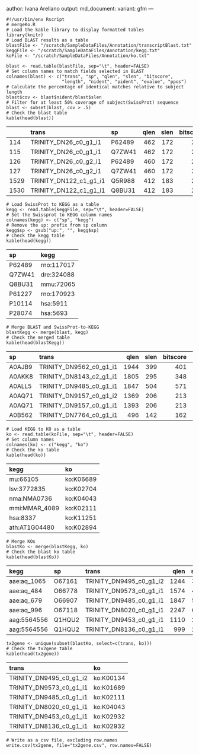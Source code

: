 author: Ivana Arellano output: md\_document: variant: gfm —

    #!/usr/bin/env Rscript
    # mergeKo.R
    # Load the kable library to display formatted tables
    library(knitr)
    # Load BLAST results as a table
    blastFile <- "/scratch/SampleDataFiles/Annotation/transcriptBlast.txt"
    keggFile <- "/scratch/SampleDataFiles/Annotation/kegg.txt"
    koFile <- "/scratch/SampleDataFiles/Annotation/ko.txt"

    blast <- read.table(blastFile, sep="\t", header=FALSE)
    # Set column names to match fields selected in BLAST
    colnames(blast) <- c("trans", "sp", "qlen", "slen", "bitscore", 
                         "length", "nident", "pident", "evalue", "ppos")
    # Calculate the percentage of identical matches relative to subject length
    blast$cov <- blast$nident/blast$slen
    # Filter for at least 50% coverage of subject(SwissProt) sequence
    blast <- subset(blast, cov > .5)
    # Check the blast table
    kable(head(blast))

<table>
<thead>
<tr class="header">
<th></th>
<th style="text-align: left;">trans</th>
<th style="text-align: left;">sp</th>
<th style="text-align: right;">qlen</th>
<th style="text-align: right;">slen</th>
<th style="text-align: right;">bitscore</th>
<th style="text-align: right;">length</th>
<th style="text-align: right;">nident</th>
<th style="text-align: right;">pident</th>
<th style="text-align: right;">evalue</th>
<th style="text-align: right;">ppos</th>
<th style="text-align: right;">cov</th>
</tr>
</thead>
<tbody>
<tr class="odd">
<td>114</td>
<td style="text-align: left;">TRINITY_DN26_c0_g1_i1</td>
<td style="text-align: left;">P62489</td>
<td style="text-align: right;">462</td>
<td style="text-align: right;">172</td>
<td style="text-align: right;">261</td>
<td style="text-align: right;">135</td>
<td style="text-align: right;">121</td>
<td style="text-align: right;">89.63</td>
<td style="text-align: right;">0</td>
<td style="text-align: right;">97.04</td>
<td style="text-align: right;">0.7034884</td>
</tr>
<tr class="even">
<td>115</td>
<td style="text-align: left;">TRINITY_DN26_c0_g1_i1</td>
<td style="text-align: left;">Q7ZW41</td>
<td style="text-align: right;">462</td>
<td style="text-align: right;">172</td>
<td style="text-align: right;">259</td>
<td style="text-align: right;">135</td>
<td style="text-align: right;">120</td>
<td style="text-align: right;">88.89</td>
<td style="text-align: right;">0</td>
<td style="text-align: right;">97.04</td>
<td style="text-align: right;">0.6976744</td>
</tr>
<tr class="odd">
<td>126</td>
<td style="text-align: left;">TRINITY_DN26_c0_g2_i1</td>
<td style="text-align: left;">P62489</td>
<td style="text-align: right;">460</td>
<td style="text-align: right;">172</td>
<td style="text-align: right;">261</td>
<td style="text-align: right;">135</td>
<td style="text-align: right;">121</td>
<td style="text-align: right;">89.63</td>
<td style="text-align: right;">0</td>
<td style="text-align: right;">97.04</td>
<td style="text-align: right;">0.7034884</td>
</tr>
<tr class="even">
<td>127</td>
<td style="text-align: left;">TRINITY_DN26_c0_g2_i1</td>
<td style="text-align: left;">Q7ZW41</td>
<td style="text-align: right;">460</td>
<td style="text-align: right;">172</td>
<td style="text-align: right;">259</td>
<td style="text-align: right;">135</td>
<td style="text-align: right;">120</td>
<td style="text-align: right;">88.89</td>
<td style="text-align: right;">0</td>
<td style="text-align: right;">97.04</td>
<td style="text-align: right;">0.6976744</td>
</tr>
<tr class="odd">
<td>1529</td>
<td style="text-align: left;">TRINITY_DN122_c1_g1_i1</td>
<td style="text-align: left;">Q5R988</td>
<td style="text-align: right;">412</td>
<td style="text-align: right;">183</td>
<td style="text-align: right;">223</td>
<td style="text-align: right;">135</td>
<td style="text-align: right;">102</td>
<td style="text-align: right;">75.56</td>
<td style="text-align: right;">0</td>
<td style="text-align: right;">91.11</td>
<td style="text-align: right;">0.5573770</td>
</tr>
<tr class="even">
<td>1530</td>
<td style="text-align: left;">TRINITY_DN122_c1_g1_i1</td>
<td style="text-align: left;">Q8BU31</td>
<td style="text-align: right;">412</td>
<td style="text-align: right;">183</td>
<td style="text-align: right;">219</td>
<td style="text-align: right;">135</td>
<td style="text-align: right;">101</td>
<td style="text-align: right;">74.81</td>
<td style="text-align: right;">0</td>
<td style="text-align: right;">88.89</td>
<td style="text-align: right;">0.5519126</td>
</tr>
</tbody>
</table>

    # Load SwissProt to KEGG as a table
    kegg <- read.table(keggFile, sep="\t", header=FALSE)
    # Set the Swissprot to KEGG column names
    colnames(kegg) <- c("sp", "kegg")
    # Remove the up: prefix from sp column
    kegg$sp <- gsub("up:", "", kegg$sp)
    # Check the kegg table
    kable(head(kegg))

<table>
<thead>
<tr class="header">
<th style="text-align: left;">sp</th>
<th style="text-align: left;">kegg</th>
</tr>
</thead>
<tbody>
<tr class="odd">
<td style="text-align: left;">P62489</td>
<td style="text-align: left;">rno:117017</td>
</tr>
<tr class="even">
<td style="text-align: left;">Q7ZW41</td>
<td style="text-align: left;">dre:324088</td>
</tr>
<tr class="odd">
<td style="text-align: left;">Q8BU31</td>
<td style="text-align: left;">mmu:72065</td>
</tr>
<tr class="even">
<td style="text-align: left;">P61227</td>
<td style="text-align: left;">rno:170923</td>
</tr>
<tr class="odd">
<td style="text-align: left;">P10114</td>
<td style="text-align: left;">hsa:5911</td>
</tr>
<tr class="even">
<td style="text-align: left;">P28074</td>
<td style="text-align: left;">hsa:5693</td>
</tr>
</tbody>
</table>

    # Merge BLAST and SwissProt-to-KEGG
    blastKegg <- merge(blast, kegg)
    # Check the merged table
    kable(head(blastKegg))

<table>
<thead>
<tr class="header">
<th style="text-align: left;">sp</th>
<th style="text-align: left;">trans</th>
<th style="text-align: right;">qlen</th>
<th style="text-align: right;">slen</th>
<th style="text-align: right;">bitscore</th>
<th style="text-align: right;">length</th>
<th style="text-align: right;">nident</th>
<th style="text-align: right;">pident</th>
<th style="text-align: right;">evalue</th>
<th style="text-align: right;">ppos</th>
<th style="text-align: right;">cov</th>
<th style="text-align: left;">kegg</th>
</tr>
</thead>
<tbody>
<tr class="odd">
<td style="text-align: left;">A0AJB9</td>
<td style="text-align: left;">TRINITY_DN9562_c0_g1_i1</td>
<td style="text-align: right;">1944</td>
<td style="text-align: right;">399</td>
<td style="text-align: right;">401</td>
<td style="text-align: right;">376</td>
<td style="text-align: right;">208</td>
<td style="text-align: right;">55.32</td>
<td style="text-align: right;">0</td>
<td style="text-align: right;">73.94</td>
<td style="text-align: right;">0.5213033</td>
<td style="text-align: left;">lwe:lwe1683</td>
</tr>
<tr class="even">
<td style="text-align: left;">A0AKK8</td>
<td style="text-align: left;">TRINITY_DN8143_c2_g1_i1</td>
<td style="text-align: right;">1805</td>
<td style="text-align: right;">295</td>
<td style="text-align: right;">348</td>
<td style="text-align: right;">278</td>
<td style="text-align: right;">165</td>
<td style="text-align: right;">59.35</td>
<td style="text-align: right;">0</td>
<td style="text-align: right;">77.70</td>
<td style="text-align: right;">0.5593220</td>
<td style="text-align: left;">lwe:lwe2122</td>
</tr>
<tr class="odd">
<td style="text-align: left;">A0ALL5</td>
<td style="text-align: left;">TRINITY_DN9485_c0_g1_i1</td>
<td style="text-align: right;">1847</td>
<td style="text-align: right;">504</td>
<td style="text-align: right;">571</td>
<td style="text-align: right;">502</td>
<td style="text-align: right;">286</td>
<td style="text-align: right;">56.97</td>
<td style="text-align: right;">0</td>
<td style="text-align: right;">73.90</td>
<td style="text-align: right;">0.5674603</td>
<td style="text-align: left;">lwe:lwe2479</td>
</tr>
<tr class="even">
<td style="text-align: left;">A0AQ71</td>
<td style="text-align: left;">TRINITY_DN9157_c0_g1_i2</td>
<td style="text-align: right;">1369</td>
<td style="text-align: right;">206</td>
<td style="text-align: right;">213</td>
<td style="text-align: right;">202</td>
<td style="text-align: right;">104</td>
<td style="text-align: right;">51.49</td>
<td style="text-align: right;">0</td>
<td style="text-align: right;">70.79</td>
<td style="text-align: right;">0.5048544</td>
<td style="text-align: left;">dsi:Dsimw501_GD21160</td>
</tr>
<tr class="odd">
<td style="text-align: left;">A0AQ71</td>
<td style="text-align: left;">TRINITY_DN9157_c0_g1_i1</td>
<td style="text-align: right;">1393</td>
<td style="text-align: right;">206</td>
<td style="text-align: right;">213</td>
<td style="text-align: right;">202</td>
<td style="text-align: right;">104</td>
<td style="text-align: right;">51.49</td>
<td style="text-align: right;">0</td>
<td style="text-align: right;">70.79</td>
<td style="text-align: right;">0.5048544</td>
<td style="text-align: left;">dsi:Dsimw501_GD21160</td>
</tr>
<tr class="even">
<td style="text-align: left;">A0B562</td>
<td style="text-align: left;">TRINITY_DN7764_c0_g1_i1</td>
<td style="text-align: right;">496</td>
<td style="text-align: right;">142</td>
<td style="text-align: right;">162</td>
<td style="text-align: right;">139</td>
<td style="text-align: right;">79</td>
<td style="text-align: right;">56.83</td>
<td style="text-align: right;">0</td>
<td style="text-align: right;">73.38</td>
<td style="text-align: right;">0.5563380</td>
<td style="text-align: left;">mtp:Mthe_0033</td>
</tr>
</tbody>
</table>

    # Load KEGG to KO as a table
    ko <- read.table(koFile, sep="\t", header=FALSE)
    # Set column names
    colnames(ko) <- c("kegg", "ko")
    # Check the ko table
    kable(head(ko))

<table>
<thead>
<tr class="header">
<th style="text-align: left;">kegg</th>
<th style="text-align: left;">ko</th>
</tr>
</thead>
<tbody>
<tr class="odd">
<td style="text-align: left;">mu:66105</td>
<td style="text-align: left;">ko:K06689</td>
</tr>
<tr class="even">
<td style="text-align: left;">lsv:3772835</td>
<td style="text-align: left;">ko:K02704</td>
</tr>
<tr class="odd">
<td style="text-align: left;">nma:NMA0736</td>
<td style="text-align: left;">ko:K04043</td>
</tr>
<tr class="even">
<td style="text-align: left;">mmi:MMAR_4089</td>
<td style="text-align: left;">ko:K02111</td>
</tr>
<tr class="odd">
<td style="text-align: left;">hsa:8337</td>
<td style="text-align: left;">ko:K11251</td>
</tr>
<tr class="even">
<td style="text-align: left;">ath:AT1G04480</td>
<td style="text-align: left;">ko:K02894</td>
</tr>
</tbody>
</table>

    # Merge KOs
    blastKo <- merge(blastKegg, ko)
    # Check the blast ko table
    kable(head(blastKo))

<table>
<thead>
<tr class="header">
<th style="text-align: left;">kegg</th>
<th style="text-align: left;">sp</th>
<th style="text-align: left;">trans</th>
<th style="text-align: right;">qlen</th>
<th style="text-align: right;">slen</th>
<th style="text-align: right;">bitscore</th>
<th style="text-align: right;">length</th>
<th style="text-align: right;">nident</th>
<th style="text-align: right;">pident</th>
<th style="text-align: right;">evalue</th>
<th style="text-align: right;">ppos</th>
<th style="text-align: right;">cov</th>
<th style="text-align: left;">ko</th>
</tr>
</thead>
<tbody>
<tr class="odd">
<td style="text-align: left;">aae:aq_1065</td>
<td style="text-align: left;">O67161</td>
<td style="text-align: left;">TRINITY_DN9495_c0_g1_i2</td>
<td style="text-align: right;">1244</td>
<td style="text-align: right;">342</td>
<td style="text-align: right;">316</td>
<td style="text-align: right;">342</td>
<td style="text-align: right;">172</td>
<td style="text-align: right;">50.29</td>
<td style="text-align: right;">0</td>
<td style="text-align: right;">70.76</td>
<td style="text-align: right;">0.5029240</td>
<td style="text-align: left;">ko:K00134</td>
</tr>
<tr class="even">
<td style="text-align: left;">aae:aq_484</td>
<td style="text-align: left;">O66778</td>
<td style="text-align: left;">TRINITY_DN9573_c0_g1_i1</td>
<td style="text-align: right;">1574</td>
<td style="text-align: right;">426</td>
<td style="text-align: right;">425</td>
<td style="text-align: right;">434</td>
<td style="text-align: right;">216</td>
<td style="text-align: right;">49.77</td>
<td style="text-align: right;">0</td>
<td style="text-align: right;">69.35</td>
<td style="text-align: right;">0.5070423</td>
<td style="text-align: left;">ko:K01689</td>
</tr>
<tr class="odd">
<td style="text-align: left;">aae:aq_679</td>
<td style="text-align: left;">O66907</td>
<td style="text-align: left;">TRINITY_DN9485_c0_g1_i1</td>
<td style="text-align: right;">1847</td>
<td style="text-align: right;">503</td>
<td style="text-align: right;">612</td>
<td style="text-align: right;">502</td>
<td style="text-align: right;">296</td>
<td style="text-align: right;">58.96</td>
<td style="text-align: right;">0</td>
<td style="text-align: right;">77.09</td>
<td style="text-align: right;">0.5884692</td>
<td style="text-align: left;">ko:K02111</td>
</tr>
<tr class="even">
<td style="text-align: left;">aae:aq_996</td>
<td style="text-align: left;">O67118</td>
<td style="text-align: left;">TRINITY_DN8020_c0_g1_i1</td>
<td style="text-align: right;">2247</td>
<td style="text-align: right;">632</td>
<td style="text-align: right;">633</td>
<td style="text-align: right;">605</td>
<td style="text-align: right;">329</td>
<td style="text-align: right;">54.38</td>
<td style="text-align: right;">0</td>
<td style="text-align: right;">74.55</td>
<td style="text-align: right;">0.5205696</td>
<td style="text-align: left;">ko:K04043</td>
</tr>
<tr class="odd">
<td style="text-align: left;">aag:5564556</td>
<td style="text-align: left;">Q1HQU2</td>
<td style="text-align: left;">TRINITY_DN9453_c0_g1_i1</td>
<td style="text-align: right;">1110</td>
<td style="text-align: right;">297</td>
<td style="text-align: right;">393</td>
<td style="text-align: right;">272</td>
<td style="text-align: right;">197</td>
<td style="text-align: right;">72.43</td>
<td style="text-align: right;">0</td>
<td style="text-align: right;">86.03</td>
<td style="text-align: right;">0.6632997</td>
<td style="text-align: left;">ko:K02932</td>
</tr>
<tr class="even">
<td style="text-align: left;">aag:5564556</td>
<td style="text-align: left;">Q1HQU2</td>
<td style="text-align: left;">TRINITY_DN8136_c0_g1_i1</td>
<td style="text-align: right;">999</td>
<td style="text-align: right;">297</td>
<td style="text-align: right;">386</td>
<td style="text-align: right;">294</td>
<td style="text-align: right;">209</td>
<td style="text-align: right;">71.09</td>
<td style="text-align: right;">0</td>
<td style="text-align: right;">82.99</td>
<td style="text-align: right;">0.7037037</td>
<td style="text-align: left;">ko:K02932</td>
</tr>
</tbody>
</table>

    tx2gene <- unique(subset(blastKo, select=c(trans, ko)))
    # Check the tx2gene table
    kable(head(tx2gene))

<table>
<thead>
<tr class="header">
<th style="text-align: left;">trans</th>
<th style="text-align: left;">ko</th>
</tr>
</thead>
<tbody>
<tr class="odd">
<td style="text-align: left;">TRINITY_DN9495_c0_g1_i2</td>
<td style="text-align: left;">ko:K00134</td>
</tr>
<tr class="even">
<td style="text-align: left;">TRINITY_DN9573_c0_g1_i1</td>
<td style="text-align: left;">ko:K01689</td>
</tr>
<tr class="odd">
<td style="text-align: left;">TRINITY_DN9485_c0_g1_i1</td>
<td style="text-align: left;">ko:K02111</td>
</tr>
<tr class="even">
<td style="text-align: left;">TRINITY_DN8020_c0_g1_i1</td>
<td style="text-align: left;">ko:K04043</td>
</tr>
<tr class="odd">
<td style="text-align: left;">TRINITY_DN9453_c0_g1_i1</td>
<td style="text-align: left;">ko:K02932</td>
</tr>
<tr class="even">
<td style="text-align: left;">TRINITY_DN8136_c0_g1_i1</td>
<td style="text-align: left;">ko:K02932</td>
</tr>
</tbody>
</table>

    # Write as a csv file, excluding row.names
    write.csv(tx2gene, file="tx2gene.csv", row.names=FALSE)
